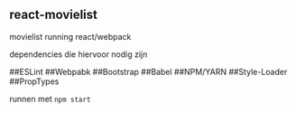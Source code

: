 ## react-movielist
movielist running react/webpack

dependencies die hiervoor nodig zijn

##ESLint
##Webpabk
##Bootstrap
##Babel
##NPM/YARN 
##Style-Loader
##PropTypes

runnen met <code>npm start</code>
